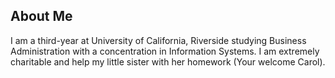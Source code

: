 ## About Me

I am a third-year at University of California, Riverside studying Business Administration with a concentration in Information Systems. I am extremely charitable and help my little sister with her homework (Your welcome Carol).
